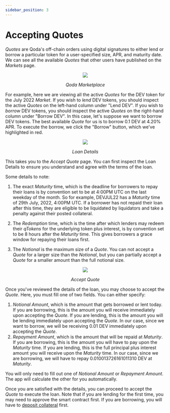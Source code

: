 ```yaml
---
sidebar_position: 3
---
```


# Accepting Quotes

*Quotes* are Qoda's off-chain orders using digital signatures to either lend or borrow a particular token for a user-specified size, APR, and maturity date. We can see all the available *Quotes* that other users have published on the *Markets* page.

<center>
  <img src="/img/getting-started/accepting-quotes/1.png"></img>
  <p><i>Qoda Marketplace</i></p>
</center>

For example, here we are viewing all the active *Quotes* for the DEV token for the July 2022 *Market*. If you wish to *lend* DEV tokens, you should inspect the active *Quotes* on the left-hand column under "Lend DEV". If you wish to *borrow* DEV tokens, you should inspect the active *Quotes* on the right-hand column under "Borrow DEV". In this case, let's suppose we want to borrow DEV tokens. The best available *Quote* for us is to borrow 0.1 DEV at 4.20% APR. To execute the borrow, we click the "Borrow" button, which we've highlighted in red. 

<center>
  <img src="/img/getting-started/accepting-quotes/2.png"></img>
  <p><i>Loan Details</i></p>
</center>

This takes you to the *Accept Quote* page. You can first inspect the Loan Details to ensure you understand and agree with the terms of the loan.

Some details to note: 

1. The exact *Maturity* time, which is the deadline for borrowers to repay their loans is by convention set to be at 4:00PM UTC on the last weekday of the month. So for example, DEVJUL22 has a *Maturity* time of 29th July, 2022, 4:00PM UTC. If a borrower has not repaid their loan after this time, they are eligible to be liquidated by liquidators and take a penalty against their posted collateral.

2. The *Redemption* time, which is the time after which lenders may redeem their *qTokens* for the underlying token plus interest, is by convention set to be 8 hours after the *Maturity* time. This gives borrowers a grace window for repaying their loans first.

3. The *Notional* is the maximum size of a *Quote*. You can not accept a *Quote* for a larger size than the *Notional*, but you can partially accept a *Quote* for a smaller amount than the full notional size.

<center>
  <img src="/img/getting-started/accepting-quotes/3.png"></img>
  <p><i>Accept Quote</i></p>
</center>

Once you've reviewed the details of the loan, you may choose to accept the *Quote*. Here, you must fill one of two fields. You can either specify:

1. *Notional Amount*, which is the amount that gets borrowed or lent today. If you are borrowing, this is the amount you will receive immediately upon accepting the *Quote*. If you are lending, this is the amount you will be lending immediately upon accepting the *Quote*. In our case, since we want to borrow, we will be receiving 0.01 DEV immediately upon accepting the *Quote*.
2. *Repayment Amount*, which is the amount that will be repaid at *Maturity*. If you are borrowing, this is the amount you will have to pay upon the *Maturity* time. If you are lending, this is the full principal plus interest amount you will receive upon the *Maturity* time. In our case, since we are borrowing, we will have to repay 0.010013726161011310 DEV at *Maturity*.

You will only need to fill out one of *Notional Amount* or *Repayment Amount*. The app will calculate the other for you automatically.

Once you are satisfied with the details, you can proceed to accept the *Quote* to execute the loan. Note that if you are lending for the first time, you may need to approve the smart contract first. If you are borrowing, you will have to [deposit collateral](/getting-started/depositing-collateral) first.
